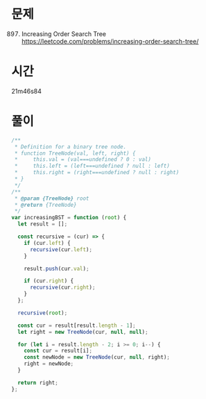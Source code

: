 # 문제

897. Increasing Order Search Tree
     https://leetcode.com/problems/increasing-order-search-tree/

# 시간

21m46s84

# 풀이

```javascript
/**
 * Definition for a binary tree node.
 * function TreeNode(val, left, right) {
 *     this.val = (val===undefined ? 0 : val)
 *     this.left = (left===undefined ? null : left)
 *     this.right = (right===undefined ? null : right)
 * }
 */
/**
 * @param {TreeNode} root
 * @return {TreeNode}
 */
var increasingBST = function (root) {
  let result = [];

  const recursive = (cur) => {
    if (cur.left) {
      recursive(cur.left);
    }

    result.push(cur.val);

    if (cur.right) {
      recursive(cur.right);
    }
  };

  recursive(root);

  const cur = result[result.length - 1];
  let right = new TreeNode(cur, null, null);

  for (let i = result.length - 2; i >= 0; i--) {
    const cur = result[i];
    const newNode = new TreeNode(cur, null, right);
    right = newNode;
  }

  return right;
};
```
